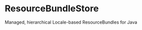 ResourceBundleStore
===================

Managed, hierarchical Locale-based ResourceBundles for Java
